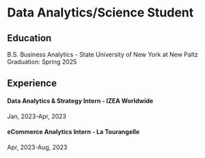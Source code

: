 # Data Analytics/Science Student

## Education
B.S. Business Analytics - State University of New York at New Paltz
Graduation: Spring 2025

## Experience
#### Data Analytics & Strategy Intern - IZEA Worldwide
Jan, 2023-Apr, 2023

#### eCommerce Analytics Intern - La Tourangelle
Apr, 2023-Aug, 2023
